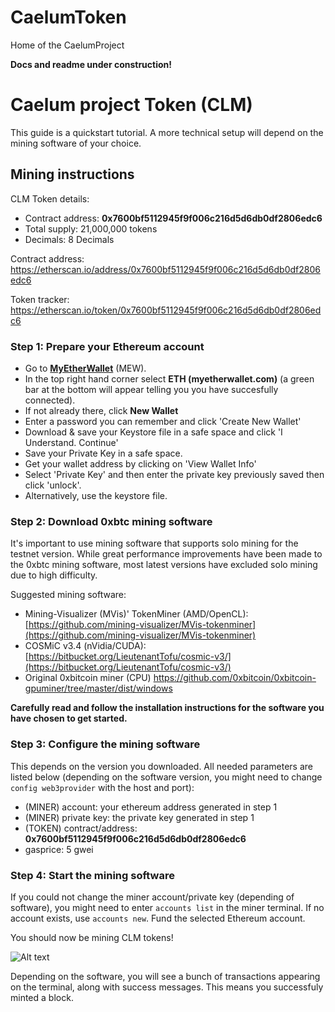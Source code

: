 # CaelumToken
Home of the CaelumProject

**Docs and readme under construction!**

# Caelum project Token (CLM)

This guide is a quickstart tutorial. A more technical setup will depend on the mining software of your choice.

Mining instructions
---

CLM Token details:

- Contract address:   **0x7600bf5112945f9f006c216d5d6db0df2806edc6**
- Total supply:       21,000,000 tokens
- Decimals:           8 Decimals

Contract address:  https://etherscan.io/address/0x7600bf5112945f9f006c216d5d6db0df2806edc6

Token tracker:     https://etherscan.io/token/0x7600bf5112945f9f006c216d5d6db0df2806edc6

### Step 1: Prepare your Ethereum account ###
- Go to [**MyEtherWallet**](https://www.myetherwallet.com) (MEW).
- In the top right hand corner select **ETH (myetherwallet.com)** (a green bar at the bottom will appear telling you you have succesfully connected).
- If not already there, click **New Wallet**
- Enter a password you can remember and click 'Create New Wallet'
- Download & save your Keystore file in a safe space and click 'I Understand. Continue'
- Save your Private Key in a safe space.
- Get your wallet address by clicking on 'View Wallet Info'
- Select 'Private Key' and then enter the private key previously saved then click 'unlock'.
- Alternatively, use the keystore file.

### Step 2: Download 0xbtc mining software
It's important to use mining software that supports solo mining for the testnet version. While great performance improvements have been made to the 0xbtc mining software, most latest versions have excluded solo mining due to high difficulty.

Suggested mining software:

 - Mining-Visualizer (MVis)' TokenMiner (AMD/OpenCL): [https://github.com/mining-visualizer/MVis-tokenminer](https://github.com/mining-visualizer/MVis-tokenminer)
 - COSMiC v3.4 (nVidia/CUDA): [https://bitbucket.org/LieutenantTofu/cosmic-v3/](https://bitbucket.org/LieutenantTofu/cosmic-v3/)
- Original 0xbitcoin miner (CPU) https://github.com/0xbitcoin/0xbitcoin-gpuminer/tree/master/dist/windows

**Carefully read and follow the installation instructions for the  software you have chosen to get started.**

### Step 3: Configure the mining software

This depends on the version you downloaded. All needed parameters are listed below (depending on the software version, you might need to change `config web3provider` with the host and port):

- (MINER) account: your ethereum address generated in step 1
- (MINER) private key: the private key generated in step 1
- (TOKEN) contract/address: **0x7600bf5112945f9f006c216d5d6db0df2806edc6**
- gasprice: 5 gwei

### Step 4: Start the mining software

If you could not change the miner account/private key (depending of software), you might need to enter `accounts list` in the miner terminal. If no account exists, use `accounts new`. Fund the selected Ethereum account.

You should now be mining CLM tokens!

![Alt text](https://monosnap.com/image/cwV7mFtb5Wf167TuUDdnsK8RH9uyuQ.png)

Depending on the software, you will see a bunch of transactions appearing on the terminal, along with success messages. This means you successfuly minted a block.
